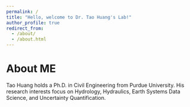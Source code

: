 ```yaml
---
permalink: /
title: "Hello, welcome to Dr. Tao Huang's Lab!"
author_profile: true
redirect_from: 
  - /about/
  - /about.html
---
```



About ME
======
Tao Huang holds a Ph.D. in Civil Engineering from Purdue University. His research interests focus on Hydrology, Hydraulics, Earth Systems Data Science, and Uncertainty Quantification.

